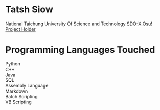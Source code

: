 # Tatsh Siow
National Taichung University Of Science and Technology
[SDO-X Osu! Project Holder](https://sites.google.com/view/sdo-x-global-fansite/downloads/fanmade-games/sdo-x-osu-project)

# Programming Languages Touched
Python\
C++\
Java\
SQL\
Assembly Language\
Markdown\
Batch Scripting\
VB Scripting
